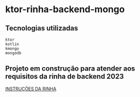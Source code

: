 # ktor-rinha-backend-mongo

## Tecnologias utilizadas
```
ktor
kotlin
kmongo
mongodb
```

## Projeto em construção para atender aos requisitos da rinha de backend 2023
[INSTRUÇÕES DA RINHA](https://github.com/zanfranceschi/rinha-de-backend-2023-q3/blob/main/INSTRUCOES.md)